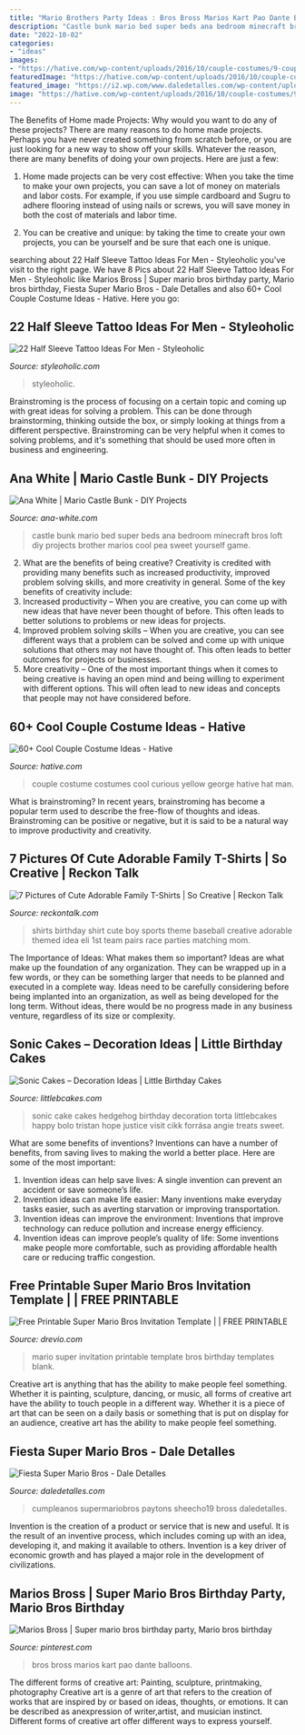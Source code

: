 ```yaml
---
title: "Mario Brothers Party Ideas : Bros Bross Marios Kart Pao Dante Balloons"
description: "Castle bunk mario bed super beds ana bedroom minecraft bros loft diy projects brother marios cool pea sweet yourself game"
date: "2022-10-02"
categories:
- "ideas"
images:
- "https://hative.com/wp-content/uploads/2016/10/couple-costumes/9-couple-costume-ideas-1.jpg"
featuredImage: "https://hative.com/wp-content/uploads/2016/10/couple-costumes/9-couple-costume-ideas-1.jpg"
featured_image: "https://i2.wp.com/www.daledetalles.com/wp-content/uploads/2016/02/24-20.jpg"
image: "https://hative.com/wp-content/uploads/2016/10/couple-costumes/9-couple-costume-ideas-1.jpg"
---
```



The Benefits of Home made Projects: Why would you want to do any of these projects?
There are many reasons to do home made projects. Perhaps you have never created something from scratch before, or you are just looking for a new way to show off your skills. Whatever the reason, there are many benefits of doing your own projects. Here are just a few: 
1. Home made projects can be very cost effective: When you take the time to make your own projects, you can save a lot of money on materials and labor costs. For example, if you use simple cardboard and Sugru to adhere flooring instead of using nails or screws, you will save money in both the cost of materials and labor time. 

2. You can be creative and unique: by taking the time to create your own projects, you can be yourself and be sure that each one is unique.

	

		
searching about 22 Half Sleeve Tattoo Ideas For Men - Styleoholic you've visit to the right page. We have 8 Pics about 22 Half Sleeve Tattoo Ideas For Men - Styleoholic like Marios Bross | Super mario bros birthday party, Mario bros birthday, Fiesta Super Mario Bros - Dale Detalles and also 60+ Cool Couple Costume Ideas - Hative. Here you go:
		
    
## 22 Half Sleeve Tattoo Ideas For Men - Styleoholic

<img loading=lazy src="https://i.styleoholic.com/2017/01/Red-roses-tattoo.jpg" onerror="this.onerror=null;this.src='https://tse3.mm.bing.net/th?id=OIP.2LxS_gLu8RfRDZLSNumVTQHaJ4&amp;pid=15.1';" alt="22 Half Sleeve Tattoo Ideas For Men - Styleoholic">

_Source: styleoholic.com_

>styleoholic. 

	

Brainstroming is the process of focusing on a certain topic and coming up with great ideas for solving a problem. This can be done through brainstorming, thinking outside the box, or simply looking at things from a different perspective. Brainstroming can be very helpful when it comes to solving problems, and it's something that should be used more often in business and engineering.

    
## Ana White | Mario Castle Bunk - DIY Projects

<img loading=lazy src="http://www.ana-white.com/sites/default/files/3154839460_1388565038.jpg" onerror="this.onerror=null;this.src='https://tse3.mm.bing.net/th?id=OIP.nt41Qb6n0_baoRDOzeXVLwHaEM&amp;pid=15.1';" alt="Ana White | Mario Castle Bunk - DIY Projects">

_Source: ana-white.com_

>castle bunk mario bed super beds ana bedroom minecraft bros loft diy projects brother marios cool pea sweet yourself game. 

	

2. What are the benefits of being creative?
Creativity is credited with providing many benefits such as increased productivity, improved problem solving skills, and more creativity in general. Some of the key benefits of creativity include: 
1. Increased productivity – When you are creative, you can come up with new ideas that have never been thought of before. This often leads to better solutions to problems or new ideas for projects. 
2. Improved problem solving skills – When you are creative, you can see different ways that a problem can be solved and come up with unique solutions that others may not have thought of. This often leads to better outcomes for projects or businesses. 
3. More creativity – One of the most important things when it comes to being creative is having an open mind and being willing to experiment with different options. This will often lead to new ideas and concepts that people may not have considered before.

    
## 60+ Cool Couple Costume Ideas - Hative

<img loading=lazy src="https://hative.com/wp-content/uploads/2016/10/couple-costumes/9-couple-costume-ideas-1.jpg" onerror="this.onerror=null;this.src='https://tse2.mm.bing.net/th?id=OIP.xo9zjvrCMgBPAV6W2fyVsQHaJ4&amp;pid=15.1';" alt="60+ Cool Couple Costume Ideas - Hative">

_Source: hative.com_

>couple costume costumes cool curious yellow george hative hat man. 

	

What is brainstroming?
In recent years, brainstroming has become a popular term used to describe the free-flow of thoughts and ideas. Brainstroming can be positive or negative, but it is said to be a natural way to improve productivity and creativity.

    
## 7 Pictures Of Cute Adorable Family T-Shirts | So Creative | Reckon Talk

<img loading=lazy src="https://www.reckontalk.com/wp-content/uploads/2014/10/7-Pictures-of-Cute-Adorable-Family-T-Shirts-So-Creative-1.jpg" onerror="this.onerror=null;this.src='https://tse3.mm.bing.net/th?id=OIP.fjmnl3OryGXDWJPX9Vg7jQHaJ4&amp;pid=15.1';" alt="7 Pictures of Cute Adorable Family T-Shirts | So Creative | Reckon Talk">

_Source: reckontalk.com_

>shirts birthday shirt cute boy sports theme baseball creative adorable themed idea eli 1st team pairs race parties matching mom. 

	

The Importance of Ideas: What makes them so important?
Ideas are what make up the foundation of any organization. They can be wrapped up in a few words, or they can be something larger that needs to be planned and executed in a complete way. Ideas need to be carefully considering before being implanted into an organization, as well as being developed for the long term. Without ideas, there would be no progress made in any business venture, regardless of its size or complexity.

    
## Sonic Cakes – Decoration Ideas | Little Birthday Cakes

<img loading=lazy src="http://www.littlebcakes.com/wp-content/uploads/2014/05/Sonic-Cakes.jpg" onerror="this.onerror=null;this.src='https://tse1.mm.bing.net/th?id=OIP.wQcqkya4Qa3-Zak9ctukCQHaJ4&amp;pid=15.1';" alt="Sonic Cakes – Decoration Ideas | Little Birthday Cakes">

_Source: littlebcakes.com_

>sonic cake cakes hedgehog birthday decoration torta littlebcakes happy bolo tristan hope justice visit cikk forrása angie treats sweet. 

	

What are some benefits of inventions?
Inventions can have a number of benefits, from saving lives to making the world a better place. Here are some of the most important: 
1. Invention ideas can help save lives: A single invention can prevent an accident or save someone’s life. 
2. Invention ideas can make life easier: Many inventions make everyday tasks easier, such as averting starvation or improving transportation. 
3. Invention ideas can improve the environment: Inventions that improve technology can reduce pollution and increase energy efficiency. 
4. Invention ideas can improve people’s quality of life: Some inventions make people more comfortable, such as providing affordable health care or reducing traffic congestion.

    
## Free Printable Super Mario Bros Invitation Template | | FREE PRINTABLE

<img loading=lazy src="https://www.drevio.com/wp-content/uploads/2017/09/FREE-Printable-Blank-Super-Mario-Invitation-Template.jpg" onerror="this.onerror=null;this.src='https://tse2.mm.bing.net/th?id=OIP.d6jVZGA8h4okV7_dalhK5wHaFj&amp;pid=15.1';" alt="Free Printable Super Mario Bros Invitation Template | | FREE PRINTABLE">

_Source: drevio.com_

>mario super invitation printable template bros birthday templates blank. 

	

Creative art is anything that has the ability to make people feel something. Whether it is painting, sculpture, dancing, or music, all forms of creative art have the ability to touch people in a different way. Whether it is a piece of art that can be seen on a daily basis or something that is put on display for an audience, creative art has the ability to make people feel something.

    
## Fiesta Super Mario Bros - Dale Detalles

<img loading=lazy src="https://i2.wp.com/www.daledetalles.com/wp-content/uploads/2016/02/24-20.jpg" onerror="this.onerror=null;this.src='https://tse2.mm.bing.net/th?id=OIP.3TV__--4NkkQ9YaT8QJJNQHaLG&amp;pid=15.1';" alt="Fiesta Super Mario Bros - Dale Detalles">

_Source: daledetalles.com_

>cumpleanos supermariobros paytons sheecho19 bross daledetalles. 

	

Invention is the creation of a product or service that is new and useful. It is the result of an inventive process, which includes coming up with an idea, developing it, and making it available to others. Invention is a key driver of economic growth and has played a major role in the development of civilizations.

    
## Marios Bross | Super Mario Bros Birthday Party, Mario Bros Birthday

<img loading=lazy src="https://i.pinimg.com/736x/c6/0d/d7/c60dd714b6e07e88479f1dd7e4fd5ba2.jpg" onerror="this.onerror=null;this.src='https://tse2.mm.bing.net/th?id=OIP.Frjx6u5y4eDGpWn_SZD5wgHaLH&amp;pid=15.1';" alt="Marios Bross | Super mario bros birthday party, Mario bros birthday">

_Source: pinterest.com_

>bros bross marios kart pao dante balloons. 

	

The different forms of creative art: Painting, sculpture, printmaking, photography
Creative art is a genre of art that refers to the creation of works that are inspired by or based on ideas, thoughts, or emotions. It can be described as anexpression of writer,artist, and musician instinct. Different forms of creative art offer different ways to express yourself.

